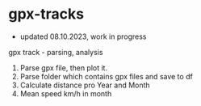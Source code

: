 # gpx-tracks

* updated 08.10.2023, work in progress
  
gpx track - parsing, analysis

1. Parse gpx file, then plot it.
2. Parse folder which contains gpx files and save to df
3. Calculate distance pro Year and Month
4. Mean speed km/h in month
